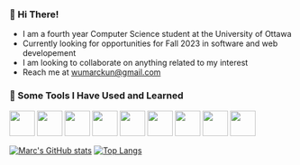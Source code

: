 ### 👋 Hi There!

* I am a fourth year Computer Science student at the University of Ottawa
* Currently looking for opportunities for Fall 2023 in software and web developement 
* I am looking to collaborate on anything related to my interest
* Reach me at wumarckun@gmail.com

### 🚀 Some Tools I Have Used and Learned
<p align="left">
  <img src="https://cdn.jsdelivr.net/gh/devicons/devicon/icons/react/react-original.svg"  width="45" height="45"/>
  <img src="https://cdn.jsdelivr.net/gh/devicons/devicon/icons/javascript/javascript-original.svg"  width="45" height="45"/>
  <img src="https://cdn.jsdelivr.net/gh/devicons/devicon/icons/nodejs/nodejs-original.svg"  width="45" height="45"/>
  <img src="https://cdn.jsdelivr.net/gh/devicons/devicon/icons/mongodb/mongodb-original.svg"  width="45" height="45"/>
  <img src="https://cdn.jsdelivr.net/gh/devicons/devicon/icons/bootstrap/bootstrap-original.svg"  width="45" height="45"/>
  <img src="https://cdn.jsdelivr.net/gh/devicons/devicon/icons/express/express-original.svg"  width="45" height="45"/>
  <img src="https://cdn.jsdelivr.net/gh/devicons/devicon/icons/android/android-original.svg"  width="45" height="45"/>
  <img src="https://cdn.jsdelivr.net/gh/devicons/devicon/icons/java/java-original.svg"  width="45" height="45"/>
  <img src="https://cdn.jsdelivr.net/gh/devicons/devicon/icons/python/python-original.svg"  width="45" height="45"/>
</p>


[![Marc's GitHub stats](https://github-readme-stats.vercel.app/api?username=wumarc)](https://github.com/wumarc/github-readme-stats)
[![Top Langs](https://github-readme-stats.vercel.app/api/top-langs/?username=wumarc&hide_progress=true)](https://github.com/wumarc/github-readme-stats)
<!-- [![Marc's wakatime stats](https://github-readme-stats.vercel.app/api/wakatime?username=wumarc)](https://github.com/wumarc/github-readme-stats) -->



